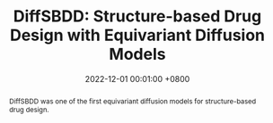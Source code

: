 ---
title:          "DiffSBDD: Structure-based Drug Design with Equivariant Diffusion Models"
date:           2022-12-01 00:01:00 +0800
selected:       true
pub:            "MLSB Workshop @ NeurIPS"
pub_pre:      'Accpeted at Nature Computational Science (not yet in print)'
# pub_post:       'Under review at Nature Computational Science'
# pub_last:       ' <span class="badge badge-pill badge-custom badge-success">Spotlight</span>'
pub_date:       "2024"

abstract: >-
  DiffSBDD was one of the first equivariant diffusion models for structure-based drug design.
cover:          https://miro.medium.com/v2/resize:fit:1400/1*YVAA3CzJzvDrk_XvMXWbMw.png
authors:
  - Arne Schneuing**
  - Charles Harris*
  - Yuanqi Du*
  - Arian Jamasb
  - Ilia Igashov
  - Weitao Du
  - Tom Blundell
  - Pietro Lió
  - Carla Gomes
  - Max Welling
  - Michael Bronstein
  - Bruno Correia 
links:
  Paper: https://arxiv.org/abs/2210.13695
  Code: https://github.com/arneschneuing/DiffSBDD
---